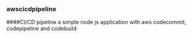 ### awscicdpipeline
####CI/CD pipeline a simple node js application with aws codecommit, codepipeline and codebuild
